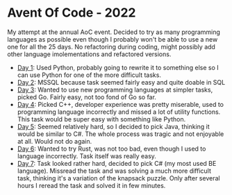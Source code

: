 # Avent Of Code - 2022
My attempt at the annual AoC event. Decided to try as many programming languages as possible even though I probably won't be able to use a new one for all the 25 days. No refactoring during coding, might possibly add other language imolementations and refactored versions. 
- [Day 1](https://github.com/prokopec-simon/AdventOfCode2022/tree/master/01): Used Python, probably going to rewrite it to something else so I can use Python for one of the more difficult tasks.
- [Day 2](https://github.com/prokopec-simon/AdventOfCode2022/tree/master/02): MSSQL because task seemed fairly easy and quite doable in SQL
- [Day 3](https://github.com/prokopec-simon/AdventOfCode2022/tree/master/03): Wanted to use new programming languages at simpler tasks, picked Go. Fairly easy, not too fond of Go so far.
- [Day 4](https://github.com/prokopec-simon/AdventOfCode2022/tree/master/04): Picked C++, developer experience was pretty miserable, used to programming language incorrectly and missed a lot of utility functions. This task would be super easy with something like Python.
- [Day 5](https://github.com/prokopec-simon/AdventOfCode2022/tree/master/05): Seemed relatively hard, so I decided to pick Java, thinking it would be similar to C#. The whole process was tragic and not enjoyable at all. Would not do again.
- [Day 6](https://github.com/prokopec-simon/AdventOfCode2022/tree/master/06): Wanted to try Rust, was not too bad, even though I used to language incorrectly. Task itself was really easy.
- [Day 7](https://github.com/prokopec-simon/AdventOfCode2022/tree/master/07): Task looked rather hard, decided to pick C# (my most used BE language). Missread the task and was solving a much more difficult task, thinking it's a variation of the knapsack puzzle. Only after several hours I reread the task and solved it in few minutes.
